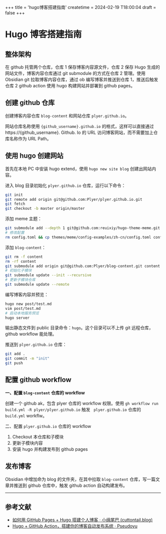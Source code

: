 +++
title = 'hugo博客搭建指南'
createtime = 2024-02-19 T18:00:04
draft = false
+++
# Hugo 博客搭建指南

## 整体架构

在 github 托管两个仓库，仓库 1 保存博客内容源文件，仓库 2 保存 Hugo 生成的网站文件，博客内容仓库通过 git submodule 的方式在仓库 2 管理。使用 Obsidian git 拉取博客内容仓库，通过 ob 编写博客并推送到仓库 1，推送后触发仓库 2 github action 使用 hugo 构建网站并部署到 github pages。

## 创建 github 仓库

创建博客内容仓库 `blog-content` 和网站仓库 `plyer.github.io`。

网站仓库名称使用 `{github_username}.github.io` 的格式，这样可以直接通过 https://{github_username}. Github. Io 的 URL 访问博客网站，而不需要加上仓库名称作为 URL Path。

## 使用 hugo 创建网站

首先在本地 PC 中安装 hugo extend，使用 `hugo new site blog` 创建出网站内容。

进入 blog 目录初始化 `plyer.github.io` 仓库，运行以下命令：

```bash
git init
git remote add origin git@github.com:Plyer/plyer.github.io.git
git fetch
git checkout -b master origin/master
```

添加 meme 主题：

```bash
git submodule add --depth 1 git@github.com:reuixiy/hugo-theme-meme.git themes/meme
# 修改配置
rm config.toml && cp themes/meme/config-examples/zh-cn/config.toml config.toml
```

添加 `blog-content`：

```bash
git rm -f content
rm -rf content
git submodule add origin git@github.com:Plyer/blog-content.git content
# 初始化子模块
git submodule update --init --recursive
# 更新子模块仓库
git submodule update --remote
```

编写博客内容并预览：

```bash
hugo new post/test.md
vim post/test.md
# 启动本地服务预览
hugo server
```

输出静态文件到 public 目录命令：`hugo`。这个目录可以不上传 git 远程仓库，github workflow 能处理。

推送到 `plyer.github.io` 仓库：

```bash
git add .
git commit -m "init"
git push
```
## 配置 github workflow

**一、配置 `blog-content` 仓库的 workflow**

创建一个 github ak，包含 plyer 仓库的 workflow 权限。使用 `gh workflow run build.yml -R plyer/plyer.github.io` 触发 ` plyer.github.io` 仓库的 `build.yml` workflw。

二、配置 `plyer.github.io` 仓库的 workflow

1. Checkout 本仓库和子模块
2. 更新子模块内容
3. 安装 hugo 并构建发布到 github pages

## 发布博客

Obsidian 中增加命为 blog 的文件夹，在其中拉取 `blog-content` 仓库，写一篇文章并推送到 github 仓库中，触发 github action 自动构建发布。

---
## 参考文献

- [如何用 GitHub Pages + Hugo 搭建个人博客 · 小绵尾巴 (cuttontail.blog)](https://cuttontail.blog/blog/create-a-wesite-using-github-pages-and-hugo/#2-%E5%AE%89%E8%A3%85-hugo)
- [Hugo + GitHub Action，搭建你的博客自动发布系统 · Pseudoyu](https://www.pseudoyu.com/en/2022/05/29/deploy_your_blog_using_hugo_and_github_action/)